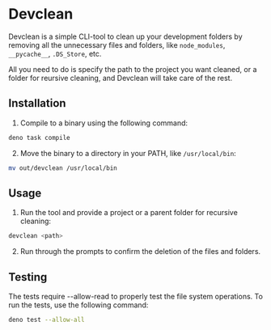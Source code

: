 # Devclean

Devclean is a simple CLI-tool to clean up your development folders by removing all the unnecessary files and folders, like `node_modules`, `__pycache__`, `.DS_Store`, etc.

All you need to do is specify the path to the project you want cleaned, or a folder for reursive cleaning, and Devclean will take care of the rest.

## Installation
1. Compile to a binary using the following command:
```bash
deno task compile
```

2. Move the binary to a directory in your PATH, like `/usr/local/bin`:
```bash
mv out/devclean /usr/local/bin
```

## Usage
1. Run the tool and provide a project or a parent folder for recursive cleaning:
```bash
devclean <path>
```
2. Run through the prompts to confirm the deletion of the files and folders.


## Testing
The tests require --allow-read to properly test the file system operations.
To run the tests, use the following command:
```bash
deno test --allow-all
```